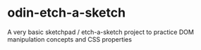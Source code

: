# odin-etch-a-sketch
A very basic sketchpad / etch-a-sketch project to practice DOM manipulation concepts and CSS properties
